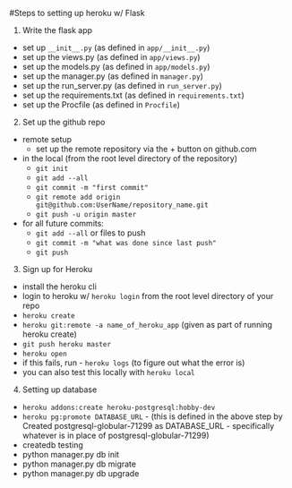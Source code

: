 #Steps to setting up heroku w/ Flask

1. Write the flask app
 * set up `__init__.py` (as defined in `app/__init__.py`)
 * set up the views.py (as defined in `app/views.py`)
 * set up the models.py (as defined in `app/models.py`)
 * set up the manager.py (as defined in `manager.py`)
 * set up the run_server.py (as defined in `run_server.py`)
 * set up the requirements.txt (as defined in `requirements.txt`)
 * set up the Procfile (as defined in `Procfile`)

2. Set up the github repo
 * remote setup
 	* set up the remote repository via the + button on github.com
 * in the local (from the root level directory of the repository)
    * `git init`
    * `git add --all`
    * `git commit -m "first commit"`
    * `git remote add origin git@github.com:UserName/repository_name.git`
    * `git push -u origin master`  
* for all future commits:
	* `git add --all` or files to push
	* `git commit -m "what was done since last push"`
	* `git push`
3. Sign up for Heroku
 * install the heroku cli
 * login to heroku w/ `heroku login` from the root level directory of your repo
 * `heroku create`
 * `heroku git:remote -a name_of_heroku_app` (given as part of running heroku create)
 * `git push heroku master`
 * `heroku open`
 * if this fails, run - `heroku logs` (to figure out what the error is)
 * you can also test this locally with `heroku local` 

4. Setting up database
  * `heroku addons:create heroku-postgresql:hobby-dev`
  * `heroku pg:promote DATABASE_URL` - (this is defined in the above step by Created postgresql-globular-71299 as DATABASE_URL - specifically whatever is in place of postgresql-globular-71299)
  * createdb testing
  * python manager.py db init
  * python manager.py db migrate
  * python manager.py db upgrade

